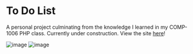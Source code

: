 # To Do List
A personal project culminating from the knowledge I learned in my COMP-1006 PHP class.
Currently under construction.
View the site [here](https://lamp.computerstudi.es/~Andrew1173602/personal/todo-list/todo.php)!

![image](https://user-images.githubusercontent.com/93152029/158654075-fbbe8e30-39e1-4c35-a4ef-a60729eaa01a.png)
![image](https://user-images.githubusercontent.com/93152029/158654096-ea14b8bd-6905-483b-ad06-44bb35543cce.png)
